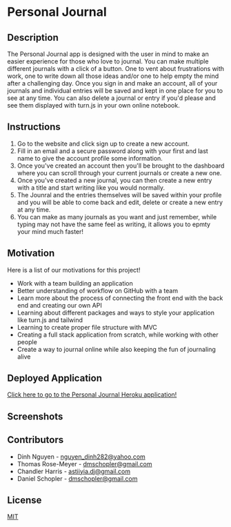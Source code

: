 # Personal Journal

## Description

The Personal Journal app is designed with the user in mind to make an easier experience for those who love to journal. You can make multiple different journals with a click of a button. One to vent about frustrations with work, one to write down all those ideas and/or one to help empty the mind after a challenging day. Once you sign in and make an account, all of your journals and individual entries will be saved and kept in one place for you to see at any time. You can also delete a journal or entry if you'd please and see them displayed with turn.js in your own online notebook.

## Instructions

1. Go to the website and click sign up to create a new account.
2. Fill in an email and a secure password along with your first and last name to give the account profile some information.
3. Once you've created an account then you'll be brought to the dashboard where you can scroll through your current journals or create a new one.
4. Once you've created a new journal, you can then create a new entry with a title and start writing like you would normally.
5. The Jounral and the entries themselves will be saved within your profile and you will be able to come back and edit, delete or create a new entry at any time.
6. You can make as many journals as you want and just remember, while typing may not have the same feel as writing, it allows you to epmty your mind much faster!

## Motivation

Here is a list of our motivations for this project!

- Work with a team building an application
- Better understanding of workflow on GitHub with a team
- Learn more about the process of connecting the front end with the back end and creating our own API
- Learning about different packages and ways to style your application like turn.js and tailwind
- Learning to create proper file structure with MVC
- Creating a full stack application from scratch, while working with other people
- Create a way to journal online while also keeping the fun of journaling alive

## Deployed Application

[Click here to go to the Personal Journal Heroku application!](https://personal-journal-e23df6a117fd.herokuapp.com/)

## Screenshots


## Contributors

- Dinh Nguyen - nguyen_dinh282@yahoo.com
  <br/>
- Thomas Rose-Meyer - dmschopler@gmail.com
  <br/>
- Chandler Harris - astiiyia.dj@gmail.com
  <br/>
- Daniel Schopler - dmschopler@gmail.com

## License

[MIT](https://choosealicense.com/licenses/mit/)